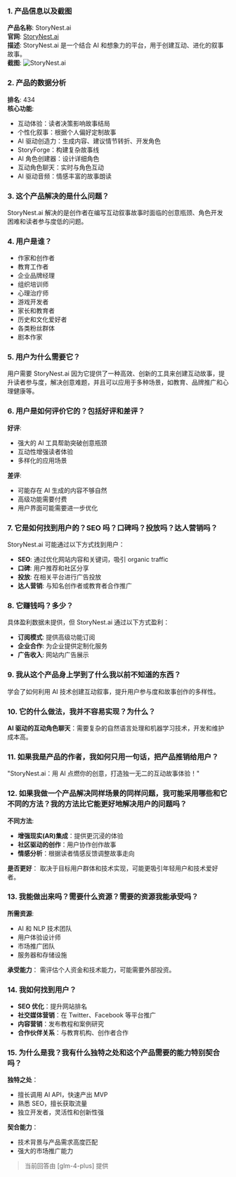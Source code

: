 ### 1. 产品信息以及截图

**产品名称**: StoryNest.ai  
**官网**: [StoryNest.ai](https://www.storynest.ai)  
**描述**: StoryNest.ai 是一个结合 AI 和想象力的平台，用于创建互动、进化的叙事故事。  
**截图**: ![StoryNest.ai](https://cdn-images.toolify.ai/168494009262723507.jpg)

### 2. 产品的数据分析

**排名**: 434  
**核心功能**:  
- 互动体验：读者决策影响故事结局
- 个性化叙事：根据个人偏好定制故事
- AI 驱动创造力：生成内容、建议情节转折、开发角色
- StoryForge：构建复杂故事线
- AI 角色创建器：设计详细角色
- 互动角色聊天：实时与角色互动
- AI 驱动音频：情感丰富的故事朗读

### 3. 这个产品解决的是什么问题？

StoryNest.ai 解决的是创作者在编写互动叙事故事时面临的创意瓶颈、角色开发困难和读者参与度低的问题。

### 4. 用户是谁？

- 作家和创作者
- 教育工作者
- 企业品牌经理
- 组织培训师
- 心理治疗师
- 游戏开发者
- 家长和教育者
- 历史和文化爱好者
- 各类粉丝群体
- 剧本作家

### 5. 用户为什么需要它？

用户需要 StoryNest.ai 因为它提供了一种高效、创新的工具来创建互动故事，提升读者参与度，解决创意难题，并且可以应用于多种场景，如教育、品牌推广和心理健康等。

### 6. 用户是如何评价它的？包括好评和差评？

**好评**:
- 强大的 AI 工具帮助突破创意瓶颈
- 互动性增强读者体验
- 多样化的应用场景

**差评**:
- 可能存在 AI 生成的内容不够自然
- 高级功能需要付费
- 用户界面可能需要进一步优化

### 7. 它是如何找到用户的？SEO 吗？口碑吗？投放吗？达人营销吗？

StoryNest.ai 可能通过以下方式找到用户：
- **SEO**: 通过优化网站内容和关键词，吸引 organic traffic
- **口碑**: 用户推荐和社区分享
- **投放**: 在相关平台进行广告投放
- **达人营销**: 与知名创作者或教育者合作推广

### 8. 它赚钱吗？多少？

具体盈利数据未提供，但 StoryNest.ai 通过以下方式盈利：
- **订阅模式**: 提供高级功能订阅
- **企业合作**: 为企业提供定制化服务
- **广告收入**: 网站内广告展示

### 9. 我从这个产品身上学到了什么我以前不知道的东西？

学会了如何利用 AI 技术创建互动叙事，提升用户参与度和故事创作的多样性。

### 10. 它的什么做法，我并不容易实现？为什么？

**AI 驱动的互动角色聊天**：需要复杂的自然语言处理和机器学习技术，开发和维护成本高。

### 11. 如果我是产品的作者，我如何只用一句话，把产品推销给用户？

"StoryNest.ai：用 AI 点燃你的创意，打造独一无二的互动故事体验！"

### 12. 如果我做一个产品解决同样场景的同样问题，我可能采用哪些和它不同的方法？我的方法比它能更好地解决用户的问题吗？

**不同方法**:
- **增强现实(AR)集成**：提供更沉浸的体验
- **社区驱动的创作**：用户协作创作故事
- **情感分析**：根据读者情感反馈调整故事走向

**是否更好**：
取决于目标用户群体和技术实现，可能更吸引年轻用户和技术爱好者。

### 13. 我能做出来吗？需要什么资源？需要的资源我能承受吗？

**所需资源**:
- AI 和 NLP 技术团队
- 用户体验设计师
- 市场推广团队
- 服务器和存储设施

**承受能力**：
需评估个人资金和技术能力，可能需要外部投资。

### 14. 我如何找到用户？

- **SEO 优化**：提升网站排名
- **社交媒体营销**：在 Twitter、Facebook 等平台推广
- **内容营销**：发布教程和案例研究
- **合作伙伴关系**：与教育机构、创作者合作

### 15. 为什么是我？我有什么独特之处和这个产品需要的能力特别契合吗？

**独特之处**：
- 擅长调用 AI API，快速产出 MVP
- 熟悉 SEO，擅长获取流量
- 独立开发者，灵活性和创新性强

**契合能力**：
- 技术背景与产品需求高度匹配
- 强大的市场推广能力

> 当前回答由 [glm-4-plus] 提供